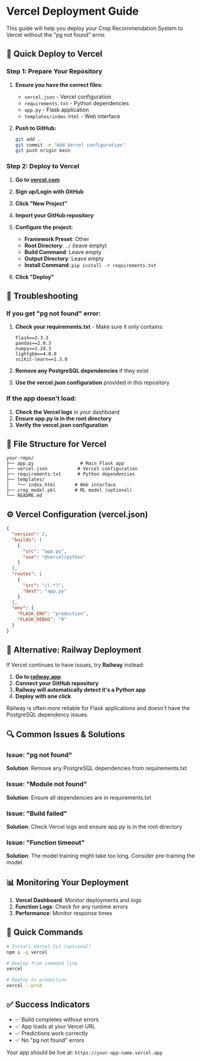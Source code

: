 # Vercel Deployment Guide

This guide will help you deploy your Crop Recommendation System to Vercel without the "pg not found" error.

## 🚀 **Quick Deploy to Vercel**

### **Step 1: Prepare Your Repository**

1. **Ensure you have the correct files:**
   - `vercel.json` - Vercel configuration
   - `requirements.txt` - Python dependencies
   - `app.py` - Flask application
   - `templates/index.html` - Web interface

2. **Push to GitHub:**
   ```bash
   git add .
   git commit -m "Add Vercel configuration"
   git push origin main
   ```

### **Step 2: Deploy to Vercel**

1. **Go to [vercel.com](https://vercel.com)**
2. **Sign up/Login with GitHub**
3. **Click "New Project"**
4. **Import your GitHub repository**
5. **Configure the project:**
   - **Framework Preset**: Other
   - **Root Directory**: `./` (leave empty)
   - **Build Command**: Leave empty
   - **Output Directory**: Leave empty
   - **Install Command**: `pip install -r requirements.txt`

6. **Click "Deploy"**

## 🔧 **Troubleshooting**

### **If you get "pg not found" error:**

1. **Check your requirements.txt** - Make sure it only contains:
   ```
   Flask==2.3.3
   pandas==2.0.3
   numpy==1.24.3
   lightgbm==4.0.0
   scikit-learn==1.3.0
   ```

2. **Remove any PostgreSQL dependencies** if they exist

3. **Use the vercel.json configuration** provided in this repository

### **If the app doesn't load:**

1. **Check the Vercel logs** in your dashboard
2. **Ensure app.py is in the root directory**
3. **Verify the vercel.json configuration**

## 📁 **File Structure for Vercel**

```
your-repo/
├── app.py                 # Main Flask app
├── vercel.json           # Vercel configuration
├── requirements.txt      # Python dependencies
├── templates/
│   └── index.html       # Web interface
├── crop_model.pkl       # ML model (optional)
└── README.md
```

## ⚙️ **Vercel Configuration (vercel.json)**

```json
{
  "version": 2,
  "builds": [
    {
      "src": "app.py",
      "use": "@vercel/python"
    }
  ],
  "routes": [
    {
      "src": "/(.*)",
      "dest": "app.py"
    }
  ],
  "env": {
    "FLASK_ENV": "production",
    "FLASK_DEBUG": "0"
  }
}
```

## 🎯 **Alternative: Railway Deployment**

If Vercel continues to have issues, try **Railway** instead:

1. **Go to [railway.app](https://railway.app)**
2. **Connect your GitHub repository**
3. **Railway will automatically detect it's a Python app**
4. **Deploy with one click**

Railway is often more reliable for Flask applications and doesn't have the PostgreSQL dependency issues.

## 🔍 **Common Issues & Solutions**

### **Issue: "pg not found"**
**Solution**: Remove any PostgreSQL dependencies from requirements.txt

### **Issue: "Module not found"**
**Solution**: Ensure all dependencies are in requirements.txt

### **Issue: "Build failed"**
**Solution**: Check Vercel logs and ensure app.py is in the root directory

### **Issue: "Function timeout"**
**Solution**: The model training might take too long. Consider pre-training the model.

## 📊 **Monitoring Your Deployment**

1. **Vercel Dashboard**: Monitor deployments and logs
2. **Function Logs**: Check for any runtime errors
3. **Performance**: Monitor response times

## 🚀 **Quick Commands**

```bash
# Install Vercel CLI (optional)
npm i -g vercel

# Deploy from command line
vercel

# Deploy to production
vercel --prod
```

## ✅ **Success Indicators**

- ✅ Build completes without errors
- ✅ App loads at your Vercel URL
- ✅ Predictions work correctly
- ✅ No "pg not found" errors

Your app should be live at: `https://your-app-name.vercel.app` 